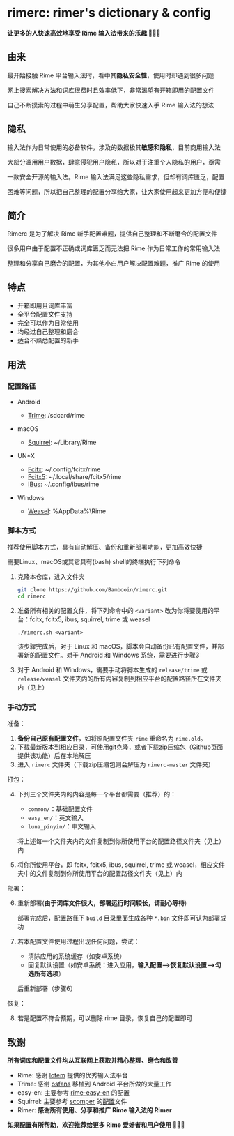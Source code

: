 # rimerc: rimer's dictionary & config

**让更多的人快速高效地享受 Rime 输入法带来的乐趣 🎉🎉🎉**

## 由来

最开始接触 Rime 平台输入法时，看中其**隐私安全性**，使用时却遇到很多问题

网上搜索解决方法和词库很费时且效率低下，非常渴望有开箱即用的配置文件

自己不断摸索的过程中萌生分享配置，帮助大家快速入手 Rime 输入法的想法

## 隐私

输入法作为日常使用的必备软件，涉及的数据极其**敏感和隐私**，目前商用输入法

大部分滥用用户数据，肆意侵犯用户隐私，所以对于注重个人隐私的用户，亟需

一款安全开源的输入法。Rime 输入法满足这些隐私需求，但却有词库匮乏，配置

困难等问题，所以把自己整理的配置分享给大家，让大家使用起来更加方便和便捷

## 简介

Rimerc 是为了解决 Rime 新手配置难题，提供自己整理和不断磨合的配置文件

很多用户由于配置不正确或词库匮乏而无法把 Rime 作为日常工作的常用输入法

整理和分享自己磨合的配置，为其他小白用户解决配置难题，推广 Rime 的使用

## 特点

- 开箱即用且词库丰富
- 全平台配置文件支持
- 完全可以作为日常使用
- 均经过自己整理和磨合
- 适合不熟悉配置的新手

## 用法

### 配置路径

- Android
  - [Trime](https://github.com/osfans/trime): /sdcard/rime

- macOS
  - [Squirrel](https://github.com/rime/squirrel): ~/Library/Rime

- UN\*X
  - [Fcitx](https://github.com/fcitx/fcitx-rime): ~/.config/fcitx/rime
  - [Fcitx5](https://github.com/fcitx/fcitx5-rime): ~/.local/share/fcitx5/rime
  - [IBus](https://github.com/rime/ibus-rime): ~/.config/ibus/rime

- Windows
  - [Weasel](https://github.com/rime/weasel): %AppData%\Rime

### 脚本方式

推荐使用脚本方式，具有自动解压、备份和重新部署功能，更加高效快捷

需要Linux、macOS或其它具有(bash) shell的终端执行下列命令

1. 克隆本仓库，进入文件夹

   ``` bash
   git clone https://github.com/Bambooin/rimerc.git
   cd rimerc
   ```

2. 准备所有相关的配置文件，将下列命令中的 `<variant>` 改为你将要使用的平台：fcitx, fcitx5, ibus, squirrel, trime 或 weasel

   ```
   ./rimerc.sh <variant>
   ```

   该步骤完成后，对于 Linux 和 macOS，脚本会自动备份已有配置文件，并部署新的配置文件。对于 Android 和 Windows 系统，需要进行步骤3

3. 对于 Android 和 Windows，需要手动将脚本生成的 `release/trime` 或 `release/weasel` 文件夹内的所有内容复制到相应平台的配置路径所在文件夹内（见上）


### 手动方式

准备：

1. **备份自己原有配置文件**，如将原配置文件夹 `rime` 重命名为 `rime.old`。
2. 下载最新版本到相应目录，可使用git克隆，或者下载zip压缩包（Github页面提供该功能）后在本地解压
3. 进入 `rimerc` 文件夹（下载zip压缩包则会解压为 `rimerc-master` 文件夹）

打包：

4. 下列三个文件夹内的内容是每一个平台都需要（推荐）的：

   - `common/`：基础配置文件
   - `easy_en/`：英文输入
   - `luna_pinyin/`：中文输入

   将上述每一个文件夹内的文件复制到你所使用平台的配置路径文件夹（见上）内
5. 将你所使用平台，即 fcitx, fcitx5, ibus, squirrel, trime 或 weasel，相应文件夹中的文件复制到你所使用平台的配置路径文件夹（见上）内

部署：

6. 重新部署(**由于词库文件很大，部署运行时间较长，请耐心等待**)

   部署完成后，配置路径下 `build` 目录里面生成各种 `*.bin` 文件即可认为部署成功
7. 若本配置文件使用过程出现任何问题，尝试：

   - 清除应用的系统缓存（如安卓系统）
   - 回复默认设置（如安卓系统：进入应用，**输入配置-->恢复默认设置-->勾选所有选项**）

   后重新部署（步骤6）

恢复：

8. 若是配置不符合预期，可以删除 rime 目录，恢复自己的配置即可

## 致谢

**所有词库和配置文件均从互联网上获取并精心整理、磨合和改善**
- Rime: 感谢 [lotem](https://github.com/lotem) 提供的优秀输入法平台
- Trime: 感谢 [osfans](https://github.com/osfans) 移植到 Android 平台所做的大量工作
- easy-en: 主要参考 [rime-easy-en](https://github.com/BlindingDark/rime-easy-en) 的配置
- Squirrel: 主要参考 [scomper](https://github.com/scomper) 的[配置](https://github.com/scomper/Rime)文件 
- Rimer: **感谢所有使用、分享和推广 Rime 输入法的 Rimer**

**如果配置有所帮助，欢迎推荐给更多 Rime 爱好者和用户使用 🥳🥳🥳**
